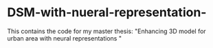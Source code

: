 # DSM-with-nueral-representation-
This contains the code for my master thesis: "Enhancing 3D model for urban area with neural representations "
